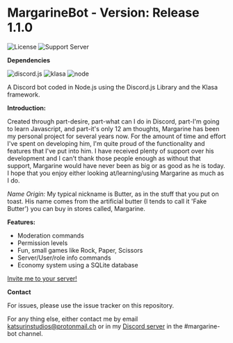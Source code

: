 # MargarineBot - Version: Release 1.1.0
![License](https://img.shields.io/github/license/Butterstroke/MargarineBot.svg?style=flat-square) ![Support Server](https://discordapp.com/api/guilds/303253034551476225/widget.png)

<b>Dependencies</b>

![discord.js](https://img.shields.io/badge/discord.js-v12.0.0--dev-brightgreen.svg) ![klasa](https://img.shields.io/badge/Klasa-v0.22.0-brightgreen.svg) ![node](https://img.shields.io/badge/Node-v10.0.0+-brightgreen.svg)

A Discord bot coded in Node.js using the Discord.js Library and the Klasa framework.

<b>Introduction:</b>

Created through part-desire, part-what can I do in Discord, part-I'm going to learn Javascript, and part-it's only 12 am thoughts, Margarine has been my personal project for several years now. For the amount of time and effort I've spent on developing him, I'm quite proud of the functionality and features that I've put into him. I have received plenty of support over his development and I can't thank those people enough as without that support, Margarine would have never been as big or as good as he is today. I hope that you enjoy either looking at/learning/using Margarine as much as I do.

*Name Origin:* My typical nickname is Butter, as in the stuff that you put on toast. His name comes from the artificial butter (I tends to call it 'Fake Butter') you can buy in stores called, Margarine.

<b>Features:</b>
- Moderation commands
- Permission levels
- Fun, small games like Rock, Paper, Scissors
- Server/User/role info commands
- Economy system using a SQLite database

<a href="https://discordapp.com/oauth2/authorize?client_id=315132794172997633&permissions=60482&scope=bot"> Invite me to your server!</a>

<b>Contact</b>

For issues, please use the issue tracker on this repository.

For any thing else, either contact me by email <a href="mailto:katsurinstudios@protonmail.ch">katsurinstudios@protonmail.ch</a> or in my [Discord server](https://discord.gg/TJJ6KGd) in the #margarine-bot channel.

